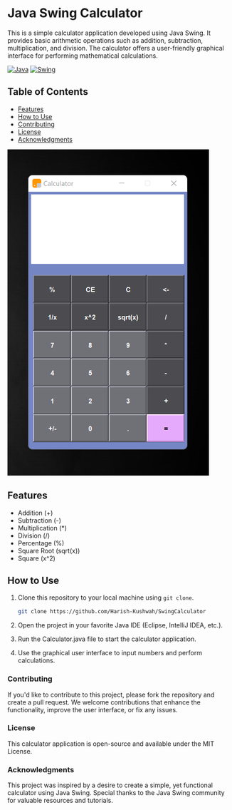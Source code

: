 # Java Swing Calculator


This is a simple calculator application developed using Java Swing. It provides basic arithmetic operations such as addition, subtraction, multiplication, and division. The calculator offers a user-friendly graphical interface for performing mathematical calculations.

[![Java](https://img.shields.io/badge/Java-8%2B-blue)](https://www.oracle.com/java/technologies/)
[![Swing](https://img.shields.io/badge/Swing-GUI%20Library-orange)](https://docs.oracle.com/javase/8/docs/api/javax/swing/package-summary.html)

## Table of Contents

- [Features](#features)
- [How to Use](#how-to-use)
- [Contributing](#contributing)
- [License](#license)
- [Acknowledgments](#acknowledgments)

![Java Swing Calculator](images/cal_screenshot.png)


## Features

- Addition (+)
- Subtraction (-)
- Multiplication (*)
- Division (/)
- Percentage (%)
- Square Root (sqrt(x))
- Square (x^2)

## How to Use

1. Clone this repository to your local machine using `git clone`.

   ```bash
   git clone https://github.com/Harish-Kushwah/SwingCalculator

2.  Open the project in your favorite Java IDE (Eclipse, IntelliJ IDEA, etc.).
  
3.  Run the Calculator.java file to start the calculator application.

4.  Use the graphical user interface to input numbers and perform calculations.

### Contributing
  If you'd like to contribute to this project, please fork the repository and create a pull request. We welcome contributions that enhance the functionality, improve the user interface, or fix any issues.

### License
This calculator application is open-source and available under the MIT License.

### Acknowledgments
This project was inspired by a desire to create a simple, yet functional calculator using Java Swing. Special thanks to the Java Swing community for valuable resources and tutorials.
